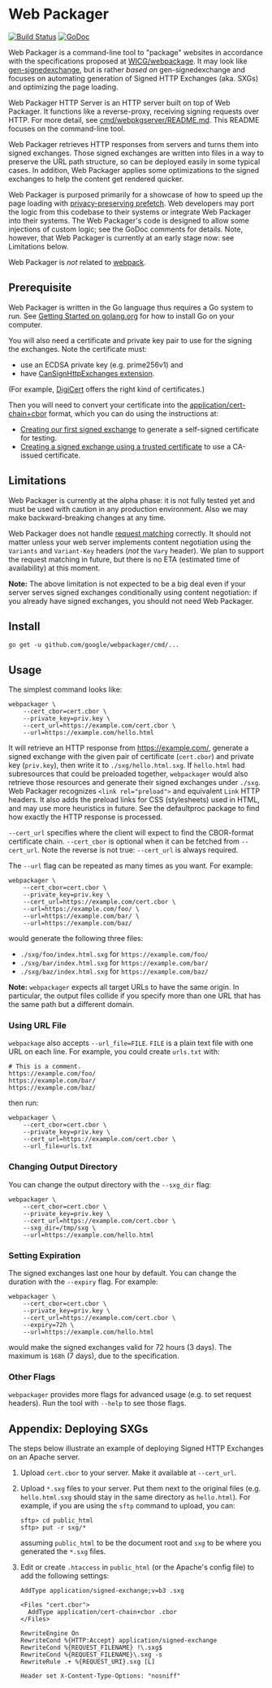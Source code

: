 # Web Packager

[![Build Status](https://travis-ci.org/google/webpackager.svg?branch=master)](https://travis-ci.org/google/webpackager)
[![GoDoc](https://godoc.org/github.com/google/webpackager?status.svg)](https://godoc.org/github.com/google/webpackager)

Web Packager is a command-line tool to "package" websites in accordance
with the specifications proposed at [WICG/webpackage][]. It may look like
[gen-signedexchange][], but is rather *based on* gen-signedexchange and
focuses on automating generation of Signed HTTP Exchanges (aka. SXGs) and
optimizing the page loading.

[WICG/webpackage]: https://github.com/WICG/webpackage/
[gen-signedexchange]: https://github.com/WICG/webpackage/tree/master/go/signedexchange

Web Packager HTTP Server is an HTTP server built on top of Web Packager.
It functions like a reverse-proxy, receiving signing requests over HTTP.
For more detail, see [cmd/webpkgserver/README.md](cmd/webpkgserver/README.md).
This README focuses on the command-line tool.

Web Packager retrieves HTTP responses from servers and turns them into
signed exchanges. Those signed exchanges are written into files in a way to
preserve the URL path structure, so can be deployed easily in some typical
cases. In addition, Web Packager applies some optimizations to the signed
exchanges to help the content get rendered quicker.

Web Packager is purposed primarily for a showcase of how to speed up the
page loading with [privacy-preserving prefetch][]. Web developers may port
the logic from this codebase to their systems or integrate Web Packager into
their systems. The Web Packager's code is designed to allow some injections
of custom logic; see the GoDoc comments for details. Note, however, that Web
Packager is currently at an early stage now: see Limitations below.

[privacy-preserving prefetch]: https://wicg.github.io/webpackage/draft-yasskin-webpackage-use-cases.html#private-prefetch

Web Packager is *not* related to [webpack][].

[webpack]: https://webpack.js.org/


## Prerequisite

Web Packager is written in the Go language thus requires a Go system to run.
See [Getting Started on golang.org](https://golang.org/doc/install) for how
to install Go on your computer.

You will also need a certificate and private key pair to use for the signing
the exchanges. Note the certificate must:

*   use an ECDSA private key (e.g. prime256v1) and
*   have [CanSignHttpExchanges extension][].

(For example, [DigiCert][] offers the right kind of certificates.)

[CanSignHttpExchanges extension]: https://wicg.github.io/webpackage/draft-yasskin-http-origin-signed-responses.html#cross-origin-cert-req
[DigiCert]: https://www.digicert.com/account/ietf/http-signed-exchange.php

Then you will need to convert your certificate into
the [application/cert-chain+cbor][] format, which you can do using the
instructions at:

*   [Creating our first signed exchange](https://github.com/WICG/webpackage/blob/master/go/signedexchange/README.md#creating-our-first-signed-exchange)
    to generate a self-signed certificate for testing.
*   [Creating a signed exchange using a trusted certificate](https://github.com/WICG/webpackage/blob/master/go/signedexchange/README.md#creating-a-signed-exchange-using-a-trusted-certificate)
    to use a CA-issued certificate.

[application/cert-chain+cbor]: https://wicg.github.io/webpackage/draft-yasskin-http-origin-signed-responses.html#cert-chain-format


## Limitations

Web Packager is currently at the alpha phase: it is not fully tested yet and
must be used with caution in any production environment. Also we may make
backward-breaking changes at any time.

Web Packager does not handle [request matching][] correctly. It should not
matter unless your web server implements content negotiation using the
`Variants` and `Variant-Key` headers (*not* the `Vary` header). We plan to
support the request matching in future, but there is no ETA (estimated time of
availability) at this moment.

**Note:** The above limitation is not expected to be a big deal even if your
    server serves signed exchanges conditionally using content negotiation:
    if you already have signed exchanges, you should not need Web Packager.

[request matching]: https://wicg.github.io/webpackage/loading.html#request-matching


## Install

```shell
go get -u github.com/google/webpackager/cmd/...
```


## Usage

The simplest command looks like:

```shell
webpackager \
    --cert_cbor=cert.cbor \
    --private_key=priv.key \
    --cert_url=https://example.com/cert.cbor \
    --url=https://example.com/hello.html
```

It will retrieve an HTTP response from https://example.com/, generate
a signed exchange with the given pair of certificate (`cert.cbor`) and
private key (`priv.key`), then write it to `./sxg/hello.html.sxg`.
If `hello.html` had subresources that could be preloaded together,
`webpackager` would also retrieve those resources and generate their signed
exchanges under `./sxg`. Web Packager recognizes `<link rel="preload">`
and equivalent `Link` HTTP headers. It also adds the preload links for CSS
(stylesheets) used in HTML, and may use more heuristics in future. See the
defaultproc package to find how exactly the HTTP response is processed.

`--cert_url` specifies where the client will expect to find the CBOR-format
certificate chain. `--cert_cbor` is optional when it can be fetched from
`--cert_url`. Note the reverse is not true: `--cert_url` is always required.

The `--url` flag can be repeated as many times as you want. For example:

```shell
webpackager \
    --cert_cbor=cert.cbor \
    --private_key=priv.key \
    --cert_url=https://example.com/cert.cbor \
    --url=https://example.com/foo/ \
    --url=https://example.com/bar/ \
    --url=https://example.com/baz/
```

would generate the following three files:

*   `./sxg/foo/index.html.sxg` for `https://example.com/foo/`
*   `./sxg/bar/index.html.sxg` for `https://example.com/bar/`
*   `./sxg/baz/index.html.sxg` for `https://example.com/baz/`

**Note:** `webpackager` expects all target URLs to have the same origin.
    In particular, the output files collide if you specify more than one URL
    that has the same path but a different domain.

### Using URL File

`webpackage` also accepts `--url_file=FILE`. `FILE` is a plain text file
with one URL on each line. For example, you could create `urls.txt` with:

```
# This is a comment.
https://example.com/foo/
https://example.com/bar/
https://example.com/baz/
```

then run:

```
webpackager \
    --cert_cbor=cert.cbor \
    --private_key=priv.key \
    --cert_url=https://example.com/cert.cbor \
    --url_file=urls.txt
```

### Changing Output Directory

You can change the output directory with the `--sxg_dir` flag:

```shell
webpackager \
    --cert_cbor=cert.cbor \
    --private_key=priv.key \
    --cert_url=https://example.com/cert.cbor \
    --sxg_dir=/tmp/sxg \
    --url=https://example.com/hello.html
```

### Setting Expiration

The signed exchanges last one hour by default. You can change the duration
with the `--expiry` flag. For example:

```shell
webpackager \
    --cert_cbor=cert.cbor \
    --private_key=priv.key \
    --cert_url=https://example.com/cert.cbor \
    --expiry=72h \
    --url=https://example.com/hello.html
```

would make the signed exchanges valid for 72 hours (3 days). The maximum
is `168h` (7 days), due to the specification.

### Other Flags

`webpackager` provides more flags for advanced usage (e.g. to set request
headers). Run the tool with `--help` to see those flags.


## Appendix: Deploying SXGs

The steps below illustrate an example of deploying Signed HTTP Exchanges on
an Apache server.

1.  Upload `cert.cbor` to your server. Make it available at `--cert_url`.

2.  Upload `*.sxg` files to your server. Put them next to the original files
    (e.g. `hello.html.sxg` should stay in the same directory as `hello.html`).
    For example, if you are using the `sftp` command to upload, you can:

    ```
    sftp> cd public_html
    sftp> put -r sxg/*
    ```

    assuming `public_html` to be the document root and `sxg` to be where you
    generated the `*.sxg` files.

3.  Edit or create `.htaccess` in `public_html` (or the Apache's config file)
    to add the following settings:

    ```
    AddType application/signed-exchange;v=b3 .sxg

    <Files "cert.cbor">
      AddType application/cert-chain+cbor .cbor
    </Files>

    RewriteEngine On
    RewriteCond %{HTTP:Accept} application/signed-exchange
    RewriteCond %{REQUEST_FILENAME} !\.sxg$
    RewriteCond %{REQUEST_FILENAME}\.sxg -s
    RewriteRule .+ %{REQUEST_URI}.sxg [L]

    Header set X-Content-Type-Options: "nosniff"
    ```
